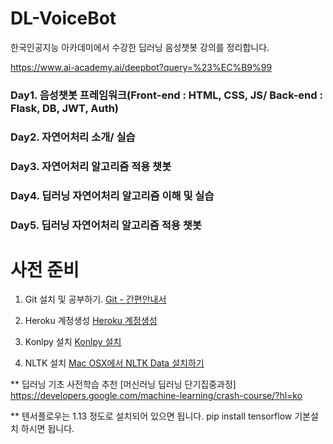 # DL-VoiceBot
한국인공지능 아카데미에서 수강한 딥러닝 음성챗봇 강의를 정리합니다.

https://www.ai-academy.ai/deepbot?query=%23%EC%B9%99

### Day1. 음성챗봇 프레임워크(Front-end : HTML, CSS, JS/ Back-end : Flask, DB, JWT, Auth)
### Day2. 자연어처리 소개/ 실습
### Day3. 자연어처리 알고리즘 적용 챗봇
### Day4. 딥러닝 자연어처리 알고리즘 이해 및 실습
### Day5. 딥러닝 자연어처리 알고리즘 적용 챗봇


# 사전 준비

1) Git 설치 및 공부하기.
[Git - 간편안내서](https://rogerdudler.github.io/git-guide/index.ko.html)

2) Heroku 계정생성
[Heroku 계정생성](https://www.heroku.com/)

3) Konlpy 설치
[Konlpy 설치](http://konlpy.org/)

4) NLTK 설치
[Mac OSX에서 NLTK Data 설치하기](http://corazzon.github.io/nltk_data_install)



** 딥러닝 기초 사전학습 추천
[머신러닝 딥러닝 단기집중과정]
https://developers.google.com/machine-learning/crash-course/?hl=ko


** 텐서플로우는 1.13 정도로 설치되어 있으면 됩니다. pip install tensorflow 기본설치 하시면 됩니다. 

